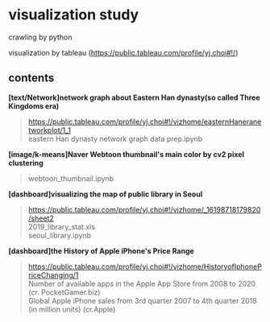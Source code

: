 # visualization study
crawling by python

visualization by tableau (https://public.tableau.com/profile/yj.choi#!/)

contents
---------------------------
**[text/Network]network graph about Eastern Han dynasty(so called Three Kingdoms era)**    

> https://public.tableau.com/profile/yj.choi#!/vizhome/easternHaneranetworkplot/1_1    
> eastern Han dynasty network graph data prep.ipynb


**[image/k-means]Naver Webtoon thumbnail's main color by cv2 pixel clustering**    
> webtoon_thumbnail.ipynb  

**[dashboard]visualizing the map of public library in Seoul**    
> https://public.tableau.com/profile/yj.choi#!/vizhome/_16198718179820/sheet2     
> 2019_library_stat.xls    
> seoul_library.ipynb 


**[dashboard]the History of Apple iPhone's Price Range**    
> https://public.tableau.com/profile/yj.choi#!/vizhome/HistoryofIphonePriceChanging/1     
> Number of available apps in the Apple App Store from 2008 to 2020 (cr. PocketGamer.biz)     
>Global Apple iPhone sales from 3rd quarter 2007 to 4th quarter 2018 (in million units) (cr.Apple)
